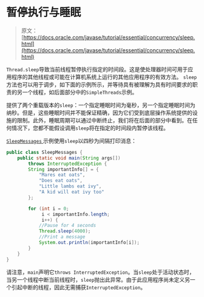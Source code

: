 # 暂停执行与睡眠

> 原文： [https://docs.oracle.com/javase/tutorial/essential/concurrency/sleep.html](https://docs.oracle.com/javase/tutorial/essential/concurrency/sleep.html)

`Thread.sleep`导致当前线程暂停执行指定的时间段。这是使处理器时间可用于应用程序的其他线程或可能在计算机系统上运行的其他应用程序的有效方法。 `sleep`方法也可以用于调步，如下面的示例所示，并等待具有被理解为具有时间要求的职责的另一个线程，如后面部分中的`SimpleThreads`示例。

提供了两个重载版本的`sleep`：一个指定睡眠时间为毫秒，另一个指定睡眠时间为纳秒。但是，这些睡眠时间并不能保证精确，因为它们受到底层操作系统提供的设施的限制。此外，睡眠周期可以通过中断终止，我们将在后面的部分中看到。在任何情况下，您都不能假设调用`sleep`将在指定的时间段内暂停该线程。

[``SleepMessages`` ](examples/SleepMessages.java)示例使用`sleep`以四秒为间隔打印消息：

```java
public class SleepMessages {
    public static void main(String args[])
        throws InterruptedException {
        String importantInfo[] = {
            "Mares eat oats",
            "Does eat oats",
            "Little lambs eat ivy",
            "A kid will eat ivy too"
        };

        for (int i = 0;
             i < importantInfo.length;
             i++) {
            //Pause for 4 seconds
            Thread.sleep(4000);
            //Print a message
            System.out.println(importantInfo[i]);
        }
    }
}

```

请注意，`main`声明它`throws InterruptedException`。当`sleep`处于活动状态时，当另一个线程中断当前线程时，`sleep`抛出此异常。由于此应用程序尚未定义另一个引起中断的线程，因此无需捕获`InterruptedException`。